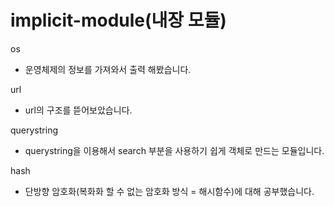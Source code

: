 # implicit-module(내장 모듈)
  os
  - 운영체제의 정보를 가져와서 출력 해봤습니다.

  url
  - url의 구조를 뜯어보았습니다.

  querystring
  - querystring을 이용해서 search 부분을 사용하기 쉽게 객체로 만드는 모듈입니다.

  hash
  - 단방향 암호화(복화화 할 수 없는 암호화 방식 = 해시함수)에 대해 공부했습니다.